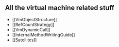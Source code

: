 ## All the virtual machine related stuff ##

 * [[VmObjectStructure]]
 * [[RefCountStrategy]]
 * [[VmDynamicCall]]
 * [[InternalMethodWritingGuide]]
 * [[Satellites]]
